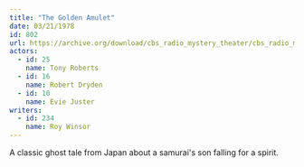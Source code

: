 ```yaml
---
title: "The Golden Amulet"
date: 03/21/1978
id: 802
url: https://archive.org/download/cbs_radio_mystery_theater/cbs_radio_mystery_theater-0801-0850.zip/cbs_radio_mystery_theater-0801-0850%2Fcbsrmt_0802_the_golden_amulet.mp3
actors:  
  - id: 25
    name: Tony Roberts  
  - id: 16
    name: Robert Dryden  
  - id: 10
    name: Evie Juster
writers:  
  - id: 234
    name: Roy Winsor
---
```

A classic ghost tale from Japan about a samurai's son falling for a spirit.